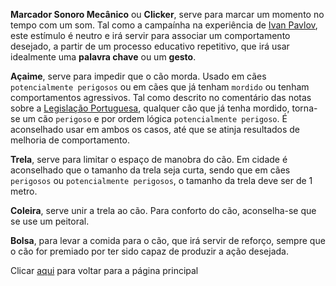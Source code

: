 **Marcador Sonoro Mecânico** ou **Clicker**, serve para marcar um momento no tempo com um som. Tal como a campaínha na experiência de [Ivan Pavlov](../psicologia/README.md), este estímulo é neutro e irá servir para associar um comportamento desejado, a partir de um processo educativo repetitivo, que irá usar idealmente uma **palavra chave** ou um **gesto**. 

**Açaime**, serve para impedir que o cão morda. Usado em cães `potencialmente perigosos` ou em cães que já tenham `mordido` ou tenham comportamentos agressivos. Tal como descrito no comentário das notas sobre a [Legislação Portuguesa](../lei/README.md), qualquer cão que já tenha mordido, torna-se um cão `perigoso` e por ordem lógica `potencialmente perigoso`. É aconselhado usar em ambos os casos, até que se atinja resultados de melhoria de comportamento. 

**Trela**, serve para limitar o espaço de manobra do cão. Em cidade é aconselhado que o tamanho da trela seja curta, sendo que em cães `perigosos` ou `potencialmente perigosos`, o tamanho da trela deve ser de 1 metro. 

**Coleira**, serve unir a trela ao cão. Para conforto do cão, aconselha-se que se use um peitoral.

**Bolsa**, para levar a comida para o cão, que irá servir de reforço, sempre que o cão for premiado por ter sido capaz de produzir a ação desejada. 

Clicar [aqui](../README.md) para voltar para a página principal